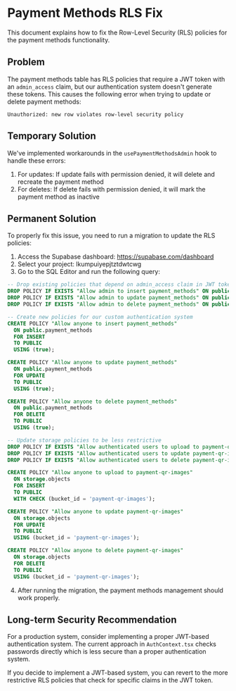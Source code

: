 # Payment Methods RLS Fix

This document explains how to fix the Row-Level Security (RLS) policies for the payment methods functionality.

## Problem

The payment methods table has RLS policies that require a JWT token with an `admin_access` claim, but our authentication system doesn't generate these tokens. This causes the following error when trying to update or delete payment methods:

```
Unauthorized: new row violates row-level security policy
```

## Temporary Solution

We've implemented workarounds in the `usePaymentMethodsAdmin` hook to handle these errors:

1. For updates: If update fails with permission denied, it will delete and recreate the payment method
2. For deletes: If delete fails with permission denied, it will mark the payment method as inactive

## Permanent Solution

To properly fix this issue, you need to run a migration to update the RLS policies:

1. Access the Supabase dashboard: https://supabase.com/dashboard
2. Select your project: lkumpuiyepjtztdwtcwg
3. Go to the SQL Editor and run the following query:

```sql
-- Drop existing policies that depend on admin_access claim in JWT token
DROP POLICY IF EXISTS "Allow admin to insert payment_methods" ON public.payment_methods;
DROP POLICY IF EXISTS "Allow admin to update payment_methods" ON public.payment_methods;
DROP POLICY IF EXISTS "Allow admin to delete payment_methods" ON public.payment_methods;

-- Create new policies for our custom authentication system
CREATE POLICY "Allow anyone to insert payment_methods" 
  ON public.payment_methods 
  FOR INSERT 
  TO PUBLIC
  USING (true);

CREATE POLICY "Allow anyone to update payment_methods" 
  ON public.payment_methods 
  FOR UPDATE 
  TO PUBLIC
  USING (true);

CREATE POLICY "Allow anyone to delete payment_methods" 
  ON public.payment_methods 
  FOR DELETE 
  TO PUBLIC
  USING (true);

-- Update storage policies to be less restrictive
DROP POLICY IF EXISTS "Allow authenticated users to upload to payment-qr-images" ON storage.objects;
DROP POLICY IF EXISTS "Allow authenticated users to update payment-qr-images" ON storage.objects;
DROP POLICY IF EXISTS "Allow authenticated users to delete payment-qr-images" ON storage.objects;

CREATE POLICY "Allow anyone to upload to payment-qr-images" 
  ON storage.objects 
  FOR INSERT 
  TO PUBLIC
  WITH CHECK (bucket_id = 'payment-qr-images');

CREATE POLICY "Allow anyone to update payment-qr-images" 
  ON storage.objects 
  FOR UPDATE 
  TO PUBLIC
  USING (bucket_id = 'payment-qr-images');

CREATE POLICY "Allow anyone to delete payment-qr-images" 
  ON storage.objects 
  FOR DELETE 
  TO PUBLIC
  USING (bucket_id = 'payment-qr-images');
```

4. After running the migration, the payment methods management should work properly.

## Long-term Security Recommendation

For a production system, consider implementing a proper JWT-based authentication system. The current approach in `AuthContext.tsx` checks passwords directly which is less secure than a proper authentication system.

If you decide to implement a JWT-based system, you can revert to the more restrictive RLS policies that check for specific claims in the JWT token.
